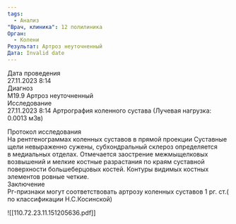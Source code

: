 ```yaml
---
tags:
  - Анализ
"Врач, клиника": 12 полилиника
Орган:
  - Колени
Результат: Артроз неуточненный
Дата: Invalid date
---
```

Дата проведения  
27.11.2023 8:14  
Диагноз  
M19.9 Артроз неуточненный  
Исследование  
27.11.2023 8:14 Артрография коленного сустава (Лучевая нагрузка: 0.0013 мЗв)  

Протокол исследования  
На рентгенограммах коленных суставов в прямой проекции Суставные щели невыраженно сужены, субхондральный склероз определяется  
в медиальных отделах. Отмечается заострение межмыщелковых возвышений и мелкие костные разрастания по краям суставной  
поверхности большеберцовых костей. Контуры видимых костных элементов ровные четкие.  
Заключение  
Рг-признаки могут соответствовать артрозу коленных суставов 1 рг. ст.( по классификации Н.С.Косинской)  

![[110.72.23.11.151205636.pdf]]